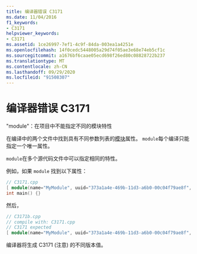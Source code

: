 ```yaml
---
title: 编译器错误 C3171
ms.date: 11/04/2016
f1_keywords:
- C3171
helpviewer_keywords:
- C3171
ms.assetid: 1ce26997-7ef1-4c9f-84da-003ea1a4251e
ms.openlocfilehash: 14f0cedc5448005a29d74f05ae3e68e74eb5cf1c
ms.sourcegitcommit: a1676bf6caae05ecd698f26ed80c08828722b237
ms.translationtype: MT
ms.contentlocale: zh-CN
ms.lasthandoff: 09/29/2020
ms.locfileid: "91508307"
---
```

# <a name="compiler-error-c3171"></a>编译器错误 C3171

"module"：在项目中不能指定不同的模块特性

在编译中的两个文件中找到具有不同参数列表的[模块](../../windows/attributes/module-cpp.md)属性。 `module`每个编译只能指定一个唯一属性。

`module`在多个源代码文件中可以指定相同的特性。

例如，如果 `module` 找到以下属性：

```cpp
// C3171.cpp
[ module(name="MyModule", uuid="373a1a4e-469b-11d3-a6b0-00c04f79ae8f", version="1.0") ];
int main() {}
```

然后，

```cpp
// C3171b.cpp
// compile with: C3171.cpp
// C3171 expected
[ module(name="MyModule", uuid="373a1a4e-469b-11d3-a6b0-00c04f79ae8f", version="1.1") ];
```

编译器将生成 C3171 (注意) 的不同版本值。
